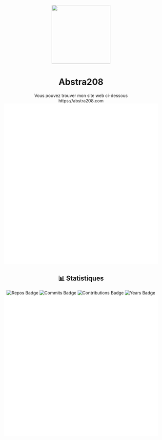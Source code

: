<div align="center">
    <img src="https://abstra208.com/abstra208_transparent_circle.png" width="192" height="192">
    <h1>Abstra208</h1>
</div>

<div align="center">
    Vous pouvez trouver mon site web ci-dessous
    </br>
    https://abstra208.com
    <img src="./pagespeed.screenshot.svg" alt="Abstra208.com website pagespeed">
</div>

<div align="center">
    <h2>📊 Statistiques</h2>
    <img src="https://badges.strrl.dev/repos/abstra208" alt="Repos Badge">
    <img src="https://badges.strrl.dev/commits/all/abstra208" alt="Commits Badge">
    <img src="https://badges.strrl.dev/contributions/all/abstra208" alt="Contributions Badge">
    <img src="https://badges.strrl.dev/years/abstra208" alt="Years Badge">
    <br>
    <img src="./github-metrics.svg" alt="Abstra208 Github Metrics">
    <img src="https://github-readme-activity-graph.vercel.app/graph?username=abstra208&theme=rogue" alt="">
</div>